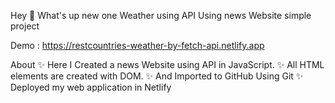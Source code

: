 Hey 👋 What's up
new one Weather using API Using news Website simple project

Demo : https://restcountries-weather-by-fetch-api.netlify.app

About ✨ Here I Created a news Website using API in JavaScript.
✨ All HTML elements are created with DOM.
✨ And Imported to GitHub Using Git
✨ Deployed my web application in Netlify
